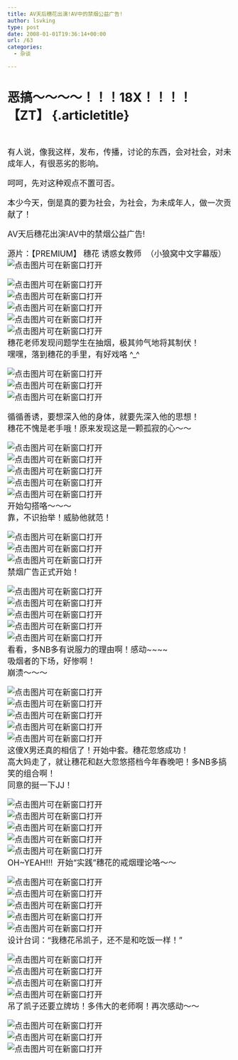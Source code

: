 ```yaml
---
title: AV天后穗花出演!AV中的禁烟公益广告!
author: lsvking
type: post
date: 2008-01-01T19:36:14+00:00
url: /63
categories:
  - 杂谈

---
```

# 恶搞～～～～！！！18X！！！！【ZT】 {.articletitle}

<p class="articleinfo smalltxt">
  &nbsp;
</p>

<p id="articlebody">
  <font color="#ff0000"></font><font size="4">有人说，像我这样，发布，传播，讨论的东西，会对社会，对未成年人，有很恶劣的影响。</p> 
  
  <p>
    呵呵，先对这种观点不置可否。
  </p>
  
  <p>
    本少今天，倒是真的要为社会，为社会，为未成年人，做一次贡献了！
  </p>
  
  <p>
    AV天后穗花出演!AV中的禁烟公益广告!
  </p>
  
  <p>
    源片：【PREMIUM】 穗花 诱惑女教师  （小狼窝中文字幕版）<br /> <img border="0" src="http://photo9.hexun.com/p/2007/1116/145945/b_7C3195D5942B54124AE94B012FFE2DC9.jpg" style="cursor: pointer" title="点击图片可在新窗口打开" />
  </p>
  
  <p>
    <img border="0" src="http://photo9.hexun.com/p/2007/1116/145946/b_A18B9D920505A7DA27D2A2C7496A0673.jpg" style="cursor: pointer" title="点击图片可在新窗口打开" /><br /> <img border="0" src="http://photo9.hexun.com/p/2007/1116/145946/b_1C14E1E27D2765019BFCFB6BBEDB551F.jpg" style="cursor: pointer" title="点击图片可在新窗口打开" /><br /> <img border="0" src="http://photo9.hexun.com/p/2007/1116/145946/b_7649B875CF27F9DE387BE6073C8DC7CF.jpg" style="cursor: pointer" title="点击图片可在新窗口打开" /><br /> <img border="0" src="http://photo9.hexun.com/p/2007/1116/145946/b_A53137FA44B6CAC682067B99B0301921.jpg" style="cursor: pointer" title="点击图片可在新窗口打开" /><br /> <img border="0" src="http://photo9.hexun.com/p/2007/1116/145946/b_8CA577D93230BA0FA806D28E8622C8D2.jpg" style="cursor: pointer" title="点击图片可在新窗口打开" /><br /> 穗花老师发现问题学生在抽烟，极其帅气地将其制伏！<br /> 嘿嘿，落到穗花的手里，有好戏咯 ^_^
  </p>
  
  <p>
    <img border="0" src="http://photo9.hexun.com/p/2007/1116/145946/b_0DA9163AE793FEDD87D574DFC6556F34.jpg" style="cursor: pointer" title="点击图片可在新窗口打开" /><br /> <img border="0" src="http://photo9.hexun.com/p/2007/1116/145948/b_B08D92FB491B86B58389752774950547.jpg" style="cursor: pointer" title="点击图片可在新窗口打开" /><br /> <img border="0" src="http://photo9.hexun.com/p/2007/1116/145948/b_EBCE616F7F23D893C0CC161DBF783051.jpg" style="cursor: pointer" title="点击图片可在新窗口打开" />
  </p>
  
  <p>
    循循善诱，要想深入他的身体，就要先深入他的思想！<br /> 穗花不愧是老手哦！原来发现这是一颗孤寂的心～～
  </p>
  
  <p>
    <img border="0" src="http://photo9.hexun.com/p/2007/1116/145948/b_4ABD387E2ADCC1245C9D5E031CCE7A1A.jpg" style="cursor: pointer" title="点击图片可在新窗口打开" /><br /> <img border="0" src="http://photo9.hexun.com/p/2007/1116/145948/b_A7611B1D75BAC222F1D95F908E4D5F84.jpg" style="cursor: pointer" title="点击图片可在新窗口打开" /><br /> <img border="0" src="http://photo9.hexun.com/p/2007/1116/145948/b_32643ECF2899921824F525625DF125CA.jpg" style="cursor: pointer" title="点击图片可在新窗口打开" /><br /> <img border="0" src="http://photo9.hexun.com/p/2007/1116/145948/b_03D9CB33D4897710AB1A5958895D4B69.jpg" style="cursor: pointer" title="点击图片可在新窗口打开" /><br /> <img border="0" src="http://photo9.hexun.com/p/2007/1116/145948/b_DD6A62533CB22932C39C9D9E90FBF2DA.jpg" style="cursor: pointer" title="点击图片可在新窗口打开" /><br /> 开始勾搭咯～～～<br /> 靠，不识抬举！威胁他就范！
  </p>
  
  <p>
    <img border="0" src="http://photo9.hexun.com/p/2007/1116/145948/b_DC74CDBB6747A2DCB5C1FC82A7D41BDF.jpg" style="cursor: pointer" title="点击图片可在新窗口打开" /><br /> <img border="0" src="http://photo9.hexun.com/p/2007/1116/145948/b_6BF05FD5909DDCE4D56F0976128594A0.jpg" style="cursor: pointer" title="点击图片可在新窗口打开" /><br /> <img border="0" src="http://photo9.hexun.com/p/2007/1116/145948/b_EAF98B2B0583F66071E05C34CF05B51B.jpg" style="cursor: pointer" title="点击图片可在新窗口打开" /><br /> 禁烟广告正式开始！
  </p>
  
  <p>
    <img border="0" src="http://photo9.hexun.com/p/2007/1116/145948/b_C339468B9C62FEFAAFF4CDEA81AE2947.jpg" style="cursor: pointer" title="点击图片可在新窗口打开" /><br /> <img border="0" src="http://photo9.hexun.com/p/2007/1116/145948/b_F6ACE003DA9A513427EAF76727C7D6E8.jpg" style="cursor: pointer" title="点击图片可在新窗口打开" /><br /> <img border="0" src="http://photo9.hexun.com/p/2007/1116/145950/b_12EDE37C6CA343513EEAA9770FF94519.jpg" style="cursor: pointer" title="点击图片可在新窗口打开" /><br /> <img border="0" src="http://photo9.hexun.com/p/2007/1116/145950/b_7B3C22BDD31227C1F8B82D1121BF424E.jpg" style="cursor: pointer" title="点击图片可在新窗口打开" /><br /> <img border="0" src="http://photo9.hexun.com/p/2007/1116/145950/b_9072D8AE5EFE2B29B40951EC0C1DFE85.jpg" style="cursor: pointer" title="点击图片可在新窗口打开" /><br /> 看看，多NB多有说服力的理由啊！感动~~~~<br /> 吸烟者的下场，好惨啊！<br /> 崩溃～～～
  </p>
  
  <p>
    <img border="0" src="http://photo9.hexun.com/p/2007/1116/145950/b_3042A1895898D5720640D0FFB1C61AB7.jpg" style="cursor: pointer" title="点击图片可在新窗口打开" /><br /> <img border="0" src="http://photo9.hexun.com/p/2007/1116/145950/b_7CE6993383EBF0EC18F4968B67F5E6BD.jpg" style="cursor: pointer" title="点击图片可在新窗口打开" /><br /> <img border="0" src="http://photo9.hexun.com/p/2007/1116/145950/b_BC29FC49233168155C6535C06B3B6735.jpg" style="cursor: pointer" title="点击图片可在新窗口打开" /><br /> <img border="0" src="http://photo9.hexun.com/p/2007/1116/145950/b_684D532F61282B1B15E4CF16441706FF.jpg" style="cursor: pointer" title="点击图片可在新窗口打开" /><br /> <img border="0" src="http://photo9.hexun.com/p/2007/1116/145950/b_9273246201FA132FE727347E1BB56A9E.jpg" style="cursor: pointer" title="点击图片可在新窗口打开" /><br /> 这傻X男还真的相信了！开始中套。穗花忽悠成功！<br /> 高大妈走了，就让穗花和赵大忽悠搭档今年春晚吧！多NB多搞笑的组合啊！<br /> 同意的挺一下JJ！
  </p>
  
  <p>
    <img border="0" src="http://photo9.hexun.com/p/2007/1116/145950/b_D5BD0B3B79A908BB4F9D6136456367CD.jpg" style="cursor: pointer" title="点击图片可在新窗口打开" /><br /> <img border="0" src="http://photo9.hexun.com/p/2007/1116/145950/b_D084878D1B13F8713CD7D4478934A6AC.jpg" style="cursor: pointer" title="点击图片可在新窗口打开" /><br /> <img border="0" src="http://photo9.hexun.com/p/2007/1116/145950/b_0F1003267D6E3A5F9FDA5656AD3AC79C.jpg" style="cursor: pointer" title="点击图片可在新窗口打开" /><br /> <img border="0" src="http://photo9.hexun.com/p/2007/1116/145950/b_D1C6F24BB97D7A55BBD37F5C25B9AC9A.jpg" style="cursor: pointer" title="点击图片可在新窗口打开" /><br /> <img border="0" src="http://photo9.hexun.com/p/2007/1116/145950/b_BCA9388DCDB41AC174DBD3071E6707E4.jpg" style="cursor: pointer" title="点击图片可在新窗口打开" /><br /> OH~YEAH!!!  开始“实践”穗花的戒烟理论咯～～
  </p>
  
  <p>
    <img border="0" src="http://photo9.hexun.com/p/2007/1116/145950/b_C1BE622303AC28F797D17D3FCE855B28.jpg" style="cursor: pointer" title="点击图片可在新窗口打开" /><br /> <img border="0" src="http://photo9.hexun.com/p/2007/1116/145950/b_4CB180522ABD82DDC845F87C73FCEC6C.jpg" style="cursor: pointer" title="点击图片可在新窗口打开" /><br /> <img border="0" src="http://photo9.hexun.com/p/2007/1116/145950/b_C2CF1065E14E290830A58985807E0877.jpg" style="cursor: pointer" title="点击图片可在新窗口打开" /><br /> <img border="0" src="http://photo9.hexun.com/p/2007/1116/145950/b_E077A08E4C1AE19F640EF4CD3CDDC841.jpg" style="cursor: pointer" title="点击图片可在新窗口打开" /><br /> <img border="0" src="http://photo9.hexun.com/p/2007/1116/145950/b_F5A84E4A70DF730AEA0DECC75F7F4B62.jpg" style="cursor: pointer" title="点击图片可在新窗口打开" /><br /> 设计台词：“我穗花吊凯子，还不是和吃饭一样！”
  </p>
  
  <p>
    <img border="0" src="http://photo9.hexun.com/p/2007/1116/145951/b_849AD24E62CB5E2BAC1B170925C06467.jpg" style="cursor: pointer" title="点击图片可在新窗口打开" /><br /> <img border="0" src="http://photo9.hexun.com/p/2007/1116/145951/b_EFA5AB564E14A209BB86FDAA2D4436F1.jpg" style="cursor: pointer" title="点击图片可在新窗口打开" /><br /> <img border="0" src="http://photo9.hexun.com/p/2007/1116/145951/b_861DB3CE301314D4CA064C7868C8F1EB.jpg" style="cursor: pointer" title="点击图片可在新窗口打开" /><br /> <img border="0" src="http://photo9.hexun.com/p/2007/1116/145951/b_0931E08B50737404619DE347025EEA46.jpg" style="cursor: pointer" title="点击图片可在新窗口打开" /><br /> 吊了凯子还要立牌坊！多伟大的老师啊！再次感动～～
  </p>
  
  <p>
    <img border="0" src="http://photo9.hexun.com/p/2007/1116/145951/b_5ABCC897E7D79092A29F3C4115C974EF.jpg" style="cursor: pointer" title="点击图片可在新窗口打开" /><br /> <img border="0" src="http://photo9.hexun.com/p/2007/1116/145951/b_FC685FB67AB034557A99D5DE05CF743C.jpg" style="cursor: pointer" title="点击图片可在新窗口打开" /><br /> <img border="0" src="http://photo9.hexun.com/p/2007/1116/145951/b_4DC83BA8C28359A3394E0B1E5CA5B12C.jpg" style="cursor: pointer" title="点击图片可在新窗口打开" /></font>
  </p>